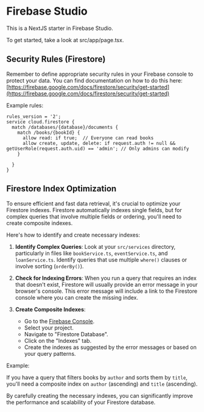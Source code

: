 # Firebase Studio

This is a NextJS starter in Firebase Studio.

To get started, take a look at src/app/page.tsx.

## Security Rules (Firestore)

Remember to define appropriate security rules in your Firebase console to protect your data. You can find documentation on how to do this here: [https://firebase.google.com/docs/firestore/security/get-started](https://firebase.google.com/docs/firestore/security/get-started)

Example rules:

```
rules_version = '2';
service cloud.firestore {
  match /databases/{database}/documents {
    match /books/{bookId} {
      allow read: if true;  // Everyone can read books
      allow create, update, delete: if request.auth != null && getUserRole(request.auth.uid) == 'admin'; // Only admins can modify
    }

  }
}
```

## Firestore Index Optimization

To ensure efficient and fast data retrieval, it's crucial to optimize your Firestore indexes. Firestore automatically indexes single fields, but for complex queries that involve multiple fields or ordering, you'll need to create composite indexes.

Here's how to identify and create necessary indexes:

1.  **Identify Complex Queries**: Look at your `src/services` directory, particularly in files like `bookService.ts`, `eventService.ts`, and `loanService.ts`. Identify queries that use multiple `where()` clauses or involve sorting (`orderBy()`).

2.  **Check for Indexing Errors**: When you run a query that requires an index that doesn't exist, Firestore will usually provide an error message in your browser's console. This error message will include a link to the Firestore console where you can create the missing index.

3.  **Create Composite Indexes**:
    *   Go to the [Firebase Console](https://console.firebase.google.com/).
    *   Select your project.
    *   Navigate to "Firestore Database".
    *   Click on the "Indexes" tab.
    *   Create the indexes as suggested by the error messages or based on your query patterns.

Example:

If you have a query that filters books by `author` and sorts them by `title`, you'll need a composite index on `author` (ascending) and `title` (ascending).

By carefully creating the necessary indexes, you can significantly improve the performance and scalability of your Firestore database.
